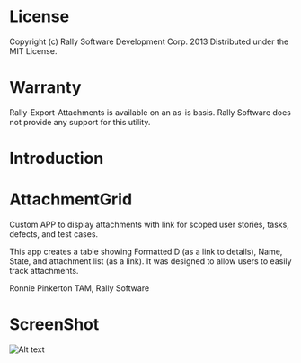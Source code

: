 License
==============

Copyright (c) Rally Software Development Corp. 2013 Distributed under the MIT License.

Warranty
==============

Rally-Export-Attachments is available on an as-is basis. Rally Software does not provide any support for this utility.

Introduction
==============
AttachmentGrid
==============

Custom APP to display attachments with link for scoped user stories, tasks, defects, and test cases.

This app creates a table showing FormattedID (as a link to details), Name, State, and 
attachment list (as a link). It was designed to allow users to easily track attachments.

Ronnie Pinkerton
TAM, Rally Software

ScreenShot
==========
![Alt text](https://raw.github.com/RallyRonnie/AttachmentGrid/master/screenshot.png)

